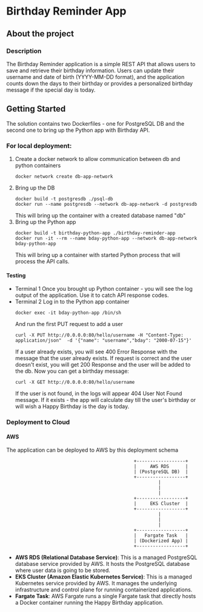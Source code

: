 # Birthday Reminder App
## About the project
### Description
The Birthday Reminder application is a simple REST API that allows users to save and retrieve their birthday information. Users can update their username and date of birth (YYYY-MM-DD format), and the application counts down the days to their birthday or provides a personalized birthday message if the special day is today.

## Getting Started
The solution contains two Dockerfiles - one for PostgreSQL DB and the second one to bring up the Python app with Birthday API.
### For local deployment:
1. Create a docker network to allow communication between db and python containers
   ```
   docker network create db-app-network
   ```
2.  Bring up the DB
     ```
     docker build -t postgresdb ./psql-db
     docker run --name postgresdb --network db-app-network -d postgresdb
     ```
     This will bring up the container with a created database named "db"   
3. Bring up the Python app
   ```
   docker build -t birthday-python-app ./birthday-reminder-app
   docker run -it --rm --name bday-python-app --network db-app-network bday-python-app
   ```
   This will bring up a container with started Python process that will process the API calls.

#### Testing
* Terminal 1
  Once you brought up Python container - you will see the log output of the application. Use it to catch API response codes.
* Terminal 2
  Log in to the Python app container
  ```
  docker exec -it bday-python-app /bin/sh
  ```
  And run the first PUT request to add a user
  ```
  curl -X PUT http://0.0.0.0:80/hello/username -H "Content-Type: application/json"  -d '{"name": "username","bday": "2000-07-15"}'
  ```
  If a user already exists, you will see 400 Error Response with the message that the user already exists. If request is correct and the user doesn't exist, you will get 200 Response and the user will be added to the db.
  Now you can get a birthday message:
  ```
  curl -X GET http://0.0.0.0:80/hello/username
  ```
  If the user is not found, in the logs will appear 404 User Not Found message. If it exists - the app will calculate day till the user's birthday or will wish a Happy Birthday is the day is today.

### Deployment to Cloud
#### AWS
The application can be deployed to AWS by this deployment schema
```
                                               +------------------+
                                               |     AWS RDS      |
                                               | (PostgreSQL DB)  |
                                               +------------------+
                                                        |
                                                        |
                                                        |
                                               +------------------+
                                               |     EKS Cluster  |
                                               +------------------+
                                                        |
                                                        |
                                                        |
                                               +------------------+
                                               |   Fargate Task   |
                                               | (Dockerized App) |
                                               +------------------+
```
* **AWS RDS (Relational Database Service)**: This is a managed PostgreSQL database service provided by AWS. It hosts the PostgreSQL database where user data is going to be stored.
* **EKS Cluster (Amazon Elastic Kubernetes Service)**: This is a managed Kubernetes service provided by AWS. It manages the underlying infrastructure and control plane for running containerized applications.
* **Fargate Task**: AWS Fargate runs a single Fargate task that directly hosts a Docker container running the Happy Birthday application. 
